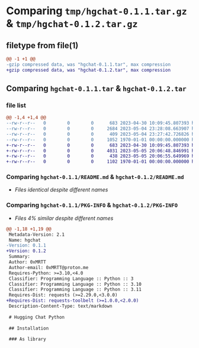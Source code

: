 # Comparing `tmp/hgchat-0.1.1.tar.gz` & `tmp/hgchat-0.1.2.tar.gz`

## filetype from file(1)

```diff
@@ -1 +1 @@
-gzip compressed data, was "hgchat-0.1.1.tar", max compression
+gzip compressed data, was "hgchat-0.1.2.tar", max compression
```

## Comparing `hgchat-0.1.1.tar` & `hgchat-0.1.2.tar`

### file list

```diff
@@ -1,4 +1,4 @@
--rw-r--r--   0        0        0      683 2023-04-30 10:09:45.807393 hgchat-0.1.1/README.md
--rw-r--r--   0        0        0     2684 2023-05-04 23:28:08.663907 hgchat-0.1.1/hgchat/__init__.py
--rw-r--r--   0        0        0      409 2023-05-04 23:27:42.726826 hgchat-0.1.1/pyproject.toml
--rw-r--r--   0        0        0     1052 1970-01-01 00:00:00.000000 hgchat-0.1.1/PKG-INFO
+-rw-r--r--   0        0        0      683 2023-04-30 10:09:45.807393 hgchat-0.1.2/README.md
+-rw-r--r--   0        0        0     4031 2023-05-05 20:06:48.846991 hgchat-0.1.2/hgchat/__init__.py
+-rw-r--r--   0        0        0      438 2023-05-05 20:06:55.649969 hgchat-0.1.2/pyproject.toml
+-rw-r--r--   0        0        0     1102 1970-01-01 00:00:00.000000 hgchat-0.1.2/PKG-INFO
```

### Comparing `hgchat-0.1.1/README.md` & `hgchat-0.1.2/README.md`

 * *Files identical despite different names*

### Comparing `hgchat-0.1.1/PKG-INFO` & `hgchat-0.1.2/PKG-INFO`

 * *Files 4% similar despite different names*

```diff
@@ -1,18 +1,19 @@
 Metadata-Version: 2.1
 Name: hgchat
-Version: 0.1.1
+Version: 0.1.2
 Summary: 
 Author: 0xMRTT
 Author-email: 0xMRTT@proton.me
 Requires-Python: >=3.10,<4.0
 Classifier: Programming Language :: Python :: 3
 Classifier: Programming Language :: Python :: 3.10
 Classifier: Programming Language :: Python :: 3.11
 Requires-Dist: requests (>=2.29.0,<3.0.0)
+Requires-Dist: requests-toolbelt (>=1.0.0,<2.0.0)
 Description-Content-Type: text/markdown
 
 # Hugging Chat Python
 
 ## Installation
 
 ### As library
```


